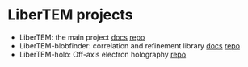 # LiberTEM projects

- LiberTEM: the main project [docs](https://libertem.github.io/LiberTEM/) [repo](https://github.com/liberTEM/LiberTEM/)
- LiberTEM-blobfinder: correlation and refinement library [docs](https://libertem.github.io/LiberTEM-blobfinder/) [repo](https://github.com/liberTEM/LiberTEM-blobfinder)
- LiberTEM-holo: Off-axis electron holography [repo](https://github.com/liberTEM/LiberTEM-holo/)
